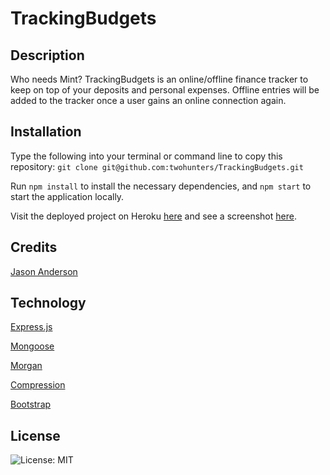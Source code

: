 # TrackingBudgets

## Description

Who needs Mint? TrackingBudgets is an online/offline finance tracker to keep on top of your deposits and personal expenses. Offline entries will be added to the tracker once a user gains an online connection again.


## Installation

Type the following into your terminal or command line to copy this repository: `git clone git@github.com:twohunters/TrackingBudgets.git`

Run `npm install` to install the necessary dependencies, and `npm start` to start the application locally.

Visit the deployed project on Heroku [here](https://morning-forest-27808.herokuapp.com/) and see a screenshot [here](./assets/deployed.png).


## Credits

[Jason Anderson](https://github.com/twohunters)


## Technology

[Express.js](https://expressjs.com/)

[Mongoose](https://mongoosejs.com/)

[Morgan](https://www.npmjs.com/package/morgan)

[Compression](https://www.npmjs.com/package/compression)

[Bootstrap](https://getbootstrap.com/)


## License

![License: MIT](https://img.shields.io/badge/License-MIT-yellow.svg)